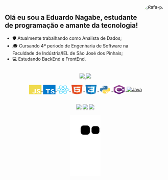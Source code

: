 <div>
 <img align="right" alt="Rafa-pic" height="150" style="border-radius:50px;" src="https://c.tenor.com/TWwip6b2x0kAAAAM/robot-wave-waving.gif">
 </div>

## Olá eu sou a Eduardo Nagabe, estudante de programação e amante da tecnologia!

- 🛡️ Atualmente trabalhando  como Analista de Dados;
- 🎓 Cursando 4º periodo de Engenharia de Software na Faculdade de Indústria/IEL de São José dos Pinhais;
- 💻 Estudando BackEnd e FrontEnd.
<div>
 <br>
<div align="center">
  <a href="https://github.com/DukePrime">
  <img height="180em" src="https://github-readme-stats.vercel.app/api?username=DukePrime&show_icons=true&theme=dracula&include_all_commits=true&count_private=true"/>
  <img height="180em" src="https://github-readme-stats.vercel.app/api/top-langs/?username=DukePrime&layout=compact&langs_count=7&theme=dracula"/>
   

<div style="display: inline_block"><br>
  <img align="center" alt="Js" height="30" width="40" src="https://raw.githubusercontent.com/devicons/devicon/master/icons/javascript/javascript-plain.svg">
  <img align="center" alt="Ts" height="30" width="40" src="https://raw.githubusercontent.com/devicons/devicon/master/icons/typescript/typescript-plain.svg">
  <img align="center" alt="React" height="30" width="40" src="https://raw.githubusercontent.com/devicons/devicon/master/icons/react/react-original.svg">
  <img align="center" alt="HTML" height="30" width="40" src="https://raw.githubusercontent.com/devicons/devicon/master/icons/html5/html5-original.svg">
  <img align="center" alt="CSS" height="30" width="40" src="https://raw.githubusercontent.com/devicons/devicon/master/icons/css3/css3-original.svg">
  <img align="center" alt="Python" height="30" width="40"   
src="https://raw.githubusercontent.com/devicons/devicon/master/icons/python/python-original.svg">
  <img align="center" alt="Csharp" height="30" width="40" src="https://raw.githubusercontent.com/devicons/devicon/master/icons/csharp/csharp-original.svg">
  <img align="center" alt="Java" height="30" width="40"src="https://cdn.jsdelivr.net/gh/devicons/devicon/icons/java/java-original.svg" />

  
</div>
 
  <br><a href="https://www.instagram.com/edunagabe01s/" target="_blank"><img src="https://img.shields.io/badge/-Instagram-%23E4405F?style=for-the-badge&logo=instagram&logoColor=white" target="_blank"></a>
  <a href="https://www.linkedin.com/in/eduardo-nagabe-a788561ba/" target="_blank"><img src="https://img.shields.io/badge/-LinkedIn-%230077B5?style=for-the-badge&logo=linkedin&logoColor=white" target="_blank"></a> 
 <a href = "mailto:eduardonagabe@gmail.com"><img src="https://img.shields.io/badge/-Gmail-%23333?style=for-the-badge&logo=gmail&logoColor=white" target="_blank"></a>
 
![Snake animation](https://github.com/DukePrime/DukePrime/blob/output/github-contribution-grid-snake.svg)
 
</div>
